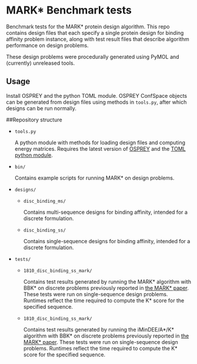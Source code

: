 # MARK\* Benchmark tests

Benchmark tests for the MARK\* protein design algorithm.
This repo contains design files that each specify a single protein design for binding affinity problem instance, along with test result files that describe algorithm performance on design problems.

These design problems were procedurally generated using PyMOL and (currently) unreleased tools.

## Usage

Install OSPREY and the python TOML module.
OSPREY ConfSpace objects can be generated from design files using methods in `tools.py`, after which designs can be run normally.

##Repository structure

* `tools.py`

	A python module with methods for loading design files and computing energy matrices.
	Requires the latest version of [OSPREY](https://github.com/donaldlab/OSPREY3) and the [TOML python module](https://pypi.org/project/toml/).
* `bin/`

	Contains example scripts for running MARK\* on design problems.
* `designs/`
	* `disc_binding_ms/`

		Contains multi-sequence designs for binding affinity, intended for a discrete formulation.
	* `disc_binding_ss/`

		Contains single-sequence designs for binding affinity, intended for a discrete formulation.
* `tests/`
	* `1810_disc_binding_ss_mark/`

		Contains test results generated by running the MARK\* algorithm with BBK\* on discrete problems previously reported in [the MARK\* paper](https://doi.org/10.1089/cmb.2019.0315).
		These tests were run on single-sequence design problems.
		Runtimes reflect the time required to compute the K\* score for the specified sequence.
	* `1810_disc_binding_ss_mark/`

		Contains test results generated by running the iMinDEE/A\*/K\* algorithm with BBK\* on discrete problems previously reported in [the MARK\* paper](https://doi.org/10.1089/cmb.2019.0315).
		These tests were run on single-sequence design problems.
		Runtimes reflect the time required to compute the K\* score for the specified sequence.
